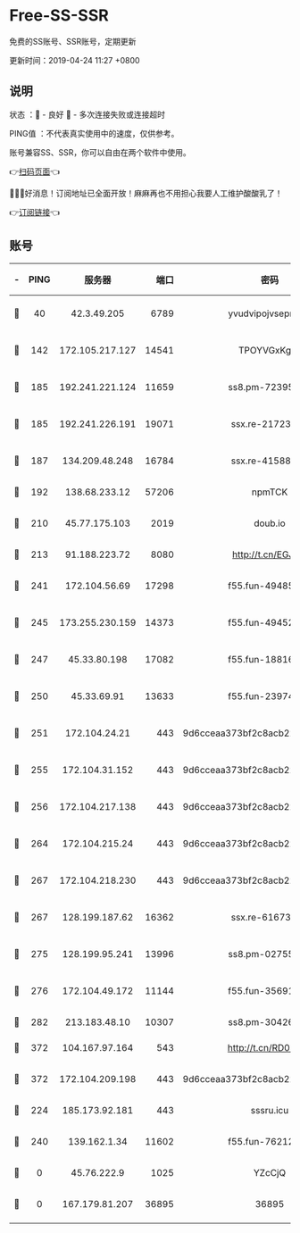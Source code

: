 # Free-SS-SSR

免费的SS账号、SSR账号，定期更新

更新时间：2019-04-24 11:27 +0800

## 说明

状态     ：🙂 - 良好 🙁 - 多次连接失败或连接超时

PING值   ：不代表真实使用中的速度，仅供参考。

账号兼容SS、SSR，你可以自由在两个软件中使用。

👉[扫码页面](https://liesauer.github.io/Free-SS-SSR/)👈

🎉🎉🎉好消息！订阅地址已全面开放！麻麻再也不用担心我要人工维护酸酸乳了！

👉[订阅链接](https://www.liesauer.net/yogurt/subscribe?ACCESS_TOKEN=DAYxR3mMaZAsaqUb)👈

## 账号

|-|PING|服务器|端口|密码|加密方式|区域|
|:----:|:----:|:-----:|-----:|:----:|:----:|:----:|
|🙂|40|42.3.49.205|6789|yvudvipojvseprugib|aes-256-cfb|HK|
|🙂|142|172.105.217.127|14541|TPOYVGxKglpi|aes-256-cfb|JP|
|🙂|185|192.241.221.124|11659|ss8.pm-72395015|aes-256-cfb|US|
|🙂|185|192.241.226.191|19071|ssx.re-21723221|aes-256-cfb|US|
|🙂|187|134.209.48.248|16784|ssx.re-41588208|aes-256-cfb|US|
|🙂|192|138.68.233.12|57206|npmTCK|rc4-md5|US|
|🙂|210|45.77.175.103|2019|doub.io|aes-128-ctr|SG|
|🙂|213|91.188.223.72|8080|http://t.cn/EGJIyrl|rc4-md5|RU|
|🙂|241|172.104.56.69|17298|f55.fun-49485165|aes-256-cfb|SG|
|🙂|245|173.255.230.159|14373|f55.fun-49452956|aes-256-cfb|US|
|🙂|247|45.33.80.198|17082|f55.fun-18816425|aes-256-cfb|US|
|🙂|250|45.33.69.91|13633|f55.fun-23974174|aes-256-cfb|US|
|🙂|251|172.104.24.21|443|9d6cceaa373bf2c8acb22e60b6a58be6|aes-256-cfb|US|
|🙂|255|172.104.31.152|443|9d6cceaa373bf2c8acb22e60b6a58be6|aes-256-cfb|US|
|🙂|256|172.104.217.138|443|9d6cceaa373bf2c8acb22e60b6a58be6|aes-256-cfb|US|
|🙂|264|172.104.215.24|443|9d6cceaa373bf2c8acb22e60b6a58be6|aes-256-cfb|US|
|🙂|267|172.104.218.230|443|9d6cceaa373bf2c8acb22e60b6a58be6|aes-256-cfb|US|
|🙂|267|128.199.187.62|16362|ssx.re-61673637|aes-256-cfb|SG|
|🙂|275|128.199.95.241|13996|ss8.pm-02755269|aes-256-cfb|SG|
|🙂|276|172.104.49.172|11144|f55.fun-35691279|aes-256-cfb|SG|
|🙂|282|213.183.48.10|10307|ss8.pm-30426193|rc4-md5|RU|
|🙂|372|104.167.97.164|543|http://t.cn/RD0D7sx|rc4-md5|CA|
|🙂|372|172.104.209.198|443|9d6cceaa373bf2c8acb22e60b6a58be6|aes-256-cfb|US|
|🙂|224|185.173.92.181|443|sssru.icu|rc4-md5|RU|
|🙂|240|139.162.1.34|11602|f55.fun-76212017|aes-256-cfb|SG|
|🙁|0|45.76.222.9|1025|YZcCjQ|rc4-md5|JP|
|🙁|0|167.179.81.207|36895|36895|aes-256-cfb|JP|
